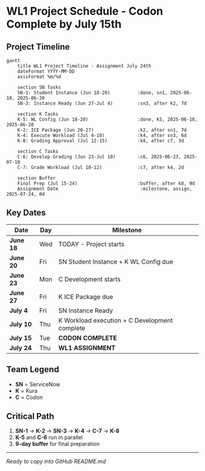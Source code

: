 # WL1 Project Schedule - Codon Complete by July 15th

## Project Timeline

```mermaid
gantt
    title WL1 Project Timeline - Assignment July 24th
    dateFormat YYYY-MM-DD
    axisFormat %m/%d
    
    section SN Tasks
    SN-1: Student Instance (Jun 18-20)          :done, sn1, 2025-06-18, 2025-06-20
    SN-3: Instance Ready (Jun 27-Jul 4)         :sn3, after k2, 7d
    
    section K Tasks  
    K-5: WL Config (Jun 18-20)                  :done, k5, 2025-06-18, 2025-06-20
    K-2: ICE Package (Jun 20-27)                :k2, after sn1, 7d
    K-4: Execute Workload (Jul 4-10)            :k4, after sn3, 6d
    K-8: Grading Approval (Jul 12-15)           :k8, after c7, 3d
    
    section C Tasks
    C-6: Develop Grading (Jun 23-Jul 10)        :c6, 2025-06-23, 2025-07-10
    C-7: Grade Workload (Jul 10-12)             :c7, after k4, 2d
    
    section Buffer
    Final Prep (Jul 15-24)                      :buffer, after k8, 9d
    Assignment Date                              :milestone, assign, 2025-07-24, 0d
```

## Key Dates

| Date | Day | Milestone |
|------|-----|-----------|
| **June 18** | Wed | TODAY - Project starts |
| **June 20** | Fri | SN Student Instance + K WL Config due |
| **June 23** | Mon | C Development starts |
| **June 27** | Fri | K ICE Package due |
| **July 4** | Fri | SN Instance Ready |
| **July 10** | Thu | K Workload execution + C Development complete |
| **July 15** | Tue | **CODON COMPLETE** |
| **July 24** | Thu | **WL1 ASSIGNMENT** |

## Team Legend
- **SN** = ServiceNow
- **K** = Kura  
- **C** = Codon

## Critical Path
1. **SN-1** → **K-2** → **SN-3** → **K-4** → **C-7** → **K-8**
2. **K-5** and **C-6** run in parallel
3. **9-day buffer** for final preparation

---
*Ready to copy into GitHub README.md*

